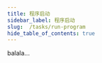 ```yaml
---
title: 程序启动
sidebar_label: 程序启动
slug:  /tasks/run-program
hide_table_of_contents: true
---
```

balala...